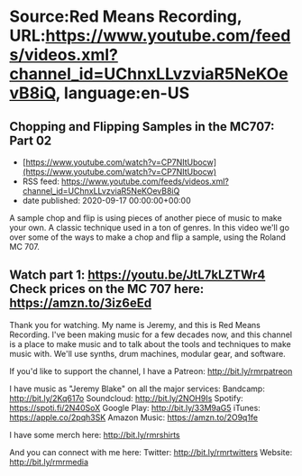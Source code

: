# Source:Red Means Recording, URL:https://www.youtube.com/feeds/videos.xml?channel_id=UChnxLLvzviaR5NeKOevB8iQ, language:en-US

## Chopping and Flipping Samples in the MC707: Part 02
 - [https://www.youtube.com/watch?v=CP7NItUbocw](https://www.youtube.com/watch?v=CP7NItUbocw)
 - RSS feed: https://www.youtube.com/feeds/videos.xml?channel_id=UChnxLLvzviaR5NeKOevB8iQ
 - date published: 2020-09-17 00:00:00+00:00

A sample chop and flip is using pieces of another piece of music to make your own. A classic technique used in a ton of genres. In this video we'll go over some of the ways to make a chop and flip a sample, using the Roland MC 707.

Watch part 1: https://youtu.be/JtL7kLZTWr4
Check prices on the MC 707 here: https://amzn.to/3iz6eEd
------------------------------------
Thank you for watching. My name is Jeremy, and this is Red Means Recording. I've been making music for a few decades now, and this channel is a place to make music and to talk about the tools and techniques to make music with. We'll use synths, drum machines, modular gear, and software. 

If you'd like to support the channel, I have a Patreon:  http://bit.ly/rmrpatreon

I have music as "Jeremy Blake" on all the major services: 
Bandcamp: http://bit.ly/2Kq617o
Soundcloud: http://bit.ly/2NOH9Is
Spotify: https://spoti.fi/2N40SoX
Google Play: http://bit.ly/33M9aG5
iTunes: https://apple.co/2pqh3SK
Amazon Music: https://amzn.to/2O9q1fe

I have some merch here: http://bit.ly/rmrshirts

And you can connect with me here: 
Twitter: http://bit.ly/rmrtwitters
Website: http://bit.ly/rmrmedia

